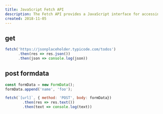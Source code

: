```yaml
---
title: JavaScript Fetch API
description: The Fetch API provides a JavaScript interface for accessing and manipulating parts of the HTTP pipeline, such as requests and responses.
created: 2018-11-05
---
```


## get

```javascript
fetch('https://jsonplaceholder.typicode.com/todos')
      .then(res => res.json())
      .then(json => console.log(json))
```

## post formdata

```javascript
const formData = new FormData();
formData.append('name', 'foo');

fetch(`[url]`, { method: 'POST', body: formData})
        .then(res => res.text())
        .then(text => console.log(text))
```